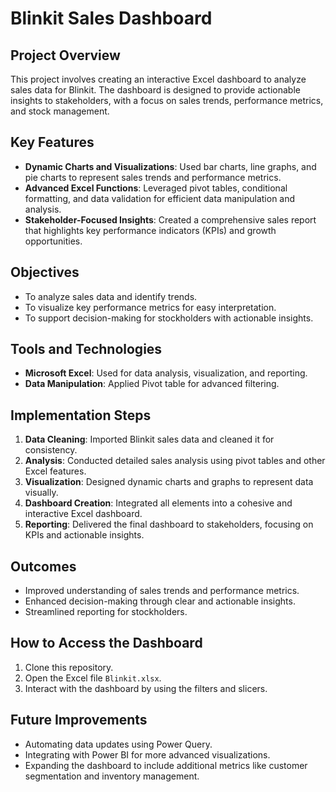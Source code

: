 # Blinkit Sales Dashboard

## Project Overview
This project involves creating an interactive Excel dashboard to analyze sales data for Blinkit. The dashboard is designed to provide actionable insights to stakeholders, with a focus on sales trends, performance metrics, and stock management.

## Key Features
- **Dynamic Charts and Visualizations**: Used bar charts, line graphs, and pie charts to represent sales trends and performance metrics.
- **Advanced Excel Functions**: Leveraged pivot tables, conditional formatting, and data validation for efficient data manipulation and analysis.
- **Stakeholder-Focused Insights**: Created a comprehensive sales report that highlights key performance indicators (KPIs) and growth opportunities.

## Objectives
- To analyze sales data and identify trends.
- To visualize key performance metrics for easy interpretation.
- To support decision-making for stockholders with actionable insights.

## Tools and Technologies
- **Microsoft Excel**: Used for data analysis, visualization, and reporting.
- **Data Manipulation**: Applied Pivot table for  advanced filtering.

## Implementation Steps
1. **Data Cleaning**: Imported Blinkit sales data and cleaned it for consistency.
2. **Analysis**: Conducted detailed sales analysis using pivot tables and other Excel features.
3. **Visualization**: Designed dynamic charts and graphs to represent data visually.
4. **Dashboard Creation**: Integrated all elements into a cohesive and interactive Excel dashboard.
5. **Reporting**: Delivered the final dashboard to stakeholders, focusing on KPIs and actionable insights.

## Outcomes
- Improved understanding of sales trends and performance metrics.
- Enhanced decision-making through clear and actionable insights.
- Streamlined reporting for stockholders.

## How to Access the Dashboard
1. Clone this repository.
2. Open the Excel file `Blinkit.xlsx`.
3. Interact with the dashboard by using the filters and slicers.

## Future Improvements
- Automating data updates using Power Query.
- Integrating with Power BI for more advanced visualizations.
- Expanding the dashboard to include additional metrics like customer segmentation and inventory management.



